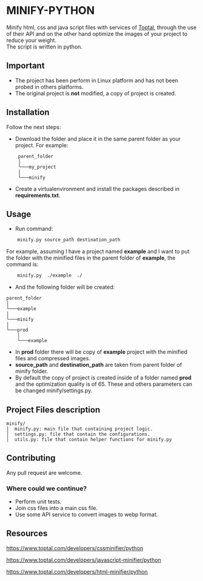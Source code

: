 # MINIFY-PYTHON
Minify html, css and java script files with services of <a href="https://www.toptal.com/">Toptal</a>,
through the use of their API and on the other hand optimize the images of your project to reduce your weight.
<br>
The script is written in python.

## Important
- The project has been perform in Linux platform and has not been probed in others platforms.
- The original project is <b>not</b> modified, a copy of project is created.

## Installation
Follow the next steps:
-  Download the folder and place it in the same parent folder as your project. For example: <br>
   ```
    parent_folder  
    │
    └───my_project
    │   
    └───minify
    ```
-  Create a virtualenvironment and install the packages described in <b>requirements.txt</b>.

## Usage
- Run command:
```bash
    minify.py source_path destination_path
```
For example, assuming I have a project named <b>example</b> and I want to put the folder with the minified files
in the parent folder of <b>example</b>, the command is: <br>
```bash
    minify.py  ./example  ./
```
- And the following folder will be created: <br>
```
parent_folder  
│
└───example
│   
└───minify
│   
└───prod
    │   
    └───example
```
- In <b>prod</b> folder there will be copy of <b>example</b> project with the minified files and compressed images.
- <b>source_path</b> and <b>destination_path</b> are taken from parent folder of minify folder. 
- By default the copy of project is created inside of a folder named <b>prod</b> and the optimization quality is of 65. These
and others parameters can be changed minify/settings.py.

## Project Files description
```
minify/
│  minify.py: main file that containing project logic.
│  settings.py: file that contain the configurations.
│  utils.py: file that contain helper functions for minify.py
```
## Contributing
Any pull request are welcome.

### Where could we continue?
- Perform unit tests.
- Join css files into a main css file.
- Use some API service to convert images to webp format.

## Resources

https://www.toptal.com/developers/cssminifier/python

https://www.toptal.com/developers/javascript-minifier/python

https://www.toptal.com/developers/html-minifier/python
